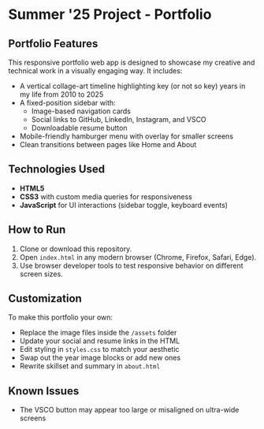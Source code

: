 # Summer '25 Project - Portfolio

## Portfolio Features
This responsive portfolio web app is designed to showcase my creative and technical work in a visually engaging way. It includes:
- A vertical collage-art timeline highlighting key (or not so key) years in my life from 2010 to 2025
- A fixed-position sidebar with:
  - Image-based navigation cards
  - Social links to GitHub, LinkedIn, Instagram, and VSCO
  - Downloadable resume button
- Mobile-friendly hamburger menu with overlay for smaller screens
- Clean transitions between pages like Home and About

## Technologies Used
- **HTML5**
- **CSS3** with custom media queries for responsiveness
- **JavaScript** for UI interactions (sidebar toggle, keyboard events)

## How to Run
1. Clone or download this repository.
2. Open `index.html` in any modern browser (Chrome, Firefox, Safari, Edge).
3. Use browser developer tools to test responsive behavior on different screen sizes.

## Customization
To make this portfolio your own:
- Replace the image files inside the `/assets` folder
- Update your social and resume links in the HTML
- Edit styling in `styles.css` to match your aesthetic
- Swap out the year image blocks or add new ones 
- Rewrite skillset and summary in `about.html`

## Known Issues
- The VSCO button may appear too large or misaligned on ultra-wide screens


